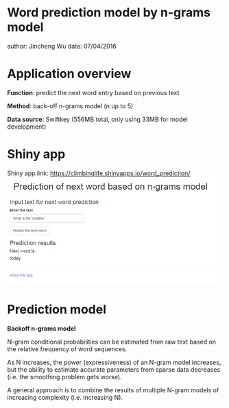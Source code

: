 Word prediction model by n-grams model
========================================================
author: Jincheng Wu
date: 07/04/2016

Application overview
========================================================

**Function**: predict the next word entry based on previous text

**Method**: back-off n-grams model (n up to 5)

**Data source**: Swiftkey (556MB total, only using 33MB for model development)

Shiny app
========================================================
Shiny app link:
https://climbinglife.shinyapps.io/word_prediction/
![Shiny app snapshot](shinyapp.jpg)

Prediction model
========================================================
**Backoff n-grams model**

N-gram conditional probabilities can be estimated from raw text based on the relative frequency of word sequences.

As N increases, the power (expressiveness) of an N-gram model increases, but the ability to estimate accurate parameters from sparse data decreases (i.e. the smoothing problem gets worse).

A general approach is to combine the results of multiple N-gram models of increasing complexity (i.e. increasing N).



